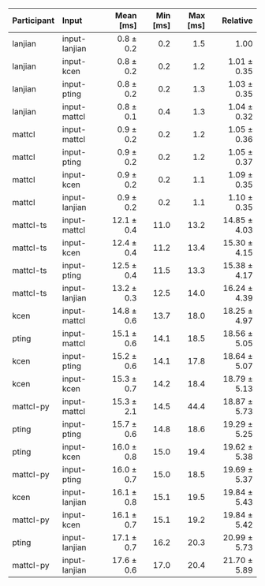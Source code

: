 | Participant | Input | Mean [ms] | Min [ms] | Max [ms] | Relative |
|:---|:---|---:|---:|---:|---:|
| lanjian | input-lanjian | 0.8 ± 0.2 | 0.2 | 1.5 | 1.00 |
| lanjian | input-kcen | 0.8 ± 0.2 | 0.2 | 1.2 | 1.01 ± 0.35 |
| lanjian | input-pting | 0.8 ± 0.2 | 0.2 | 1.3 | 1.03 ± 0.35 |
| lanjian | input-mattcl | 0.8 ± 0.1 | 0.4 | 1.3 | 1.04 ± 0.32 |
| mattcl | input-mattcl | 0.9 ± 0.2 | 0.2 | 1.2 | 1.05 ± 0.36 |
| mattcl | input-pting | 0.9 ± 0.2 | 0.2 | 1.2 | 1.05 ± 0.37 |
| mattcl | input-kcen | 0.9 ± 0.2 | 0.2 | 1.1 | 1.09 ± 0.35 |
| mattcl | input-lanjian | 0.9 ± 0.2 | 0.2 | 1.1 | 1.10 ± 0.35 |
| mattcl-ts | input-mattcl | 12.1 ± 0.4 | 11.0 | 13.2 | 14.85 ± 4.03 |
| mattcl-ts | input-kcen | 12.4 ± 0.4 | 11.2 | 13.4 | 15.30 ± 4.15 |
| mattcl-ts | input-pting | 12.5 ± 0.4 | 11.5 | 13.3 | 15.38 ± 4.17 |
| mattcl-ts | input-lanjian | 13.2 ± 0.3 | 12.5 | 14.0 | 16.24 ± 4.39 |
| kcen | input-mattcl | 14.8 ± 0.6 | 13.7 | 18.0 | 18.25 ± 4.97 |
| pting | input-mattcl | 15.1 ± 0.6 | 14.1 | 18.5 | 18.56 ± 5.05 |
| kcen | input-pting | 15.2 ± 0.6 | 14.1 | 17.8 | 18.64 ± 5.07 |
| kcen | input-kcen | 15.3 ± 0.7 | 14.2 | 18.4 | 18.79 ± 5.13 |
| mattcl-py | input-mattcl | 15.3 ± 2.1 | 14.5 | 44.4 | 18.87 ± 5.73 |
| pting | input-pting | 15.7 ± 0.6 | 14.8 | 18.6 | 19.29 ± 5.25 |
| pting | input-kcen | 16.0 ± 0.8 | 15.0 | 19.4 | 19.62 ± 5.38 |
| mattcl-py | input-pting | 16.0 ± 0.7 | 15.0 | 18.5 | 19.69 ± 5.37 |
| kcen | input-lanjian | 16.1 ± 0.8 | 15.1 | 19.5 | 19.84 ± 5.43 |
| mattcl-py | input-kcen | 16.1 ± 0.7 | 15.1 | 19.2 | 19.84 ± 5.42 |
| pting | input-lanjian | 17.1 ± 0.7 | 16.2 | 20.3 | 20.99 ± 5.73 |
| mattcl-py | input-lanjian | 17.6 ± 0.6 | 17.0 | 20.4 | 21.70 ± 5.89 |

